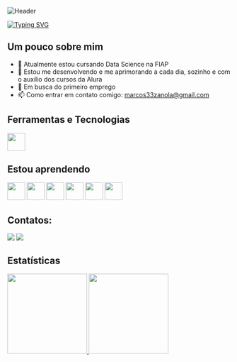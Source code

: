 ![Header](./github-marcos-chatotheader.png)

[![Typing SVG](https://readme-typing-svg.demolab.com?font=Oswald&weight=100&size=25&pause=1000&color=909090&center=true&width=961&lines=Currently+in+the+2nd+semester+of+Data+Science+at+FIAP;Improving+my+programming+skills+with+Alura;Currently+Studying%3A+HTML%2C+CSS%2C+JavaScript%2SQL+and+data+modeling;Currently+working+to+be+a+Pok%C3%A9mon+Master)](https://git.io/typing-svg)

## Um pouco sobre mim

- 🔭 Atualmente estou cursando Data Science na FIAP
- 🌱 Estou me desenvolvendo e me aprimorando a cada dia, sozinho e com o auxílio dos cursos da Alura
- 🤔 Em busca do primeiro emprego
- 📫 Como entrar em contato comigo: marcos33zanola@gmail.com


## Ferramentas e Tecnologias

<img loading="lazy" src="https://cdn.jsdelivr.net/gh/devicons/devicon/icons/git/git-original.svg" width="40" height="40"/>

## Estou aprendendo

<img loading="lazy" src="https://cdn.jsdelivr.net/gh/devicons/devicon@latest/icons/javascript/javascript-original.svg" width="40" height="40"/> <img loading="lazy" src="https://cdn.jsdelivr.net/gh/devicons/devicon@latest/icons/html5/html5-original.svg" width="40" height="40"/> <img loading="lazy" src="https://cdn.jsdelivr.net/gh/devicons/devicon@latest/icons/css3/css3-original.svg" width="40" height="40"/> <img loading="lazy" src="https://cdn.jsdelivr.net/gh/devicons/devicon@latest/icons/cplusplus/cplusplus-original.svg" width="40" height="40"/> <img loading="lazy" src="https://cdn.jsdelivr.net/gh/devicons/devicon@latest/icons/python/python-original.svg" widht="40" height="40" /> <img loading="lazy" src="https://cdn.jsdelivr.net/gh/devicons/devicon@latest/icons/sqldeveloper/sqldeveloper-original.svg" width="40" height="40"/>
          

## Contatos:

<div>
<a href="mailto:marcos33zanola@gmail.com"><img loading="lazy" src="https://img.shields.io/badge/Gmail-D14836?style=for-the-badge&logo=gmail&logoColor=white" target="_blank"></a>
<a href="https://www.linkedin.com/in/marcos-zanola-993687340" target="_blank"><img loading="lazy" src="https://img.shields.io/badge/-LinkedIn-%230077B5?style=for-the-badge&logo=linkedin&logoColor=white" target="_blank"></a>   
</div>

## Estatísticas

<div>
<a href="https://github.com/marcoszanola">
<img loading="lazy" height="180em" src="https://github-readme-stats.vercel.app/api/top-langs/?username=marcoszanola&layout=compact&langs_count=7&theme=dracula"/> 
<img loading="lazy" height="180em" src="https://github-readme-stats.vercel.app/api?username=marcoszanola&show_icons=true&theme=dracula&include_all_commits=true&count_private=true"/>
</div>

